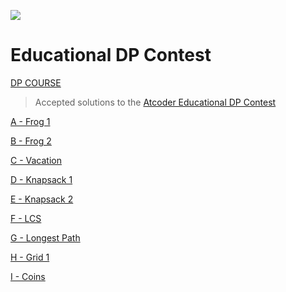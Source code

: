 ![](https://img.atcoder.jp/assets/logo.png)

# Educational DP Contest

[DP COURSE](Dynamic%20Programming%20Aws%20Ben%20Gandouz.pdf)

> Accepted solutions to the [Atcoder Educational DP Contest](https://atcoder.jp/contests/dp/tasks)

[A - Frog 1](A%20-%20Frog%201.cpp)

[B - Frog 2](B%20-%20Frog%202.cpp)

[C - Vacation](C%20-%20Vacation.cpp)

[D - Knapsack 1](D%20-%20Knapsack%201.cpp)

[E - Knapsack 2](E%20-%20Knapsack%202.cpp)

[F - LCS](F%20-%20LCS.cpp)

[G - Longest Path](G%20-%20Longest%20Path.cpp)

[H - Grid 1](H%20-%20Grid%201.cpp)

[I - Coins](I%20-%20Coins.cpp)
